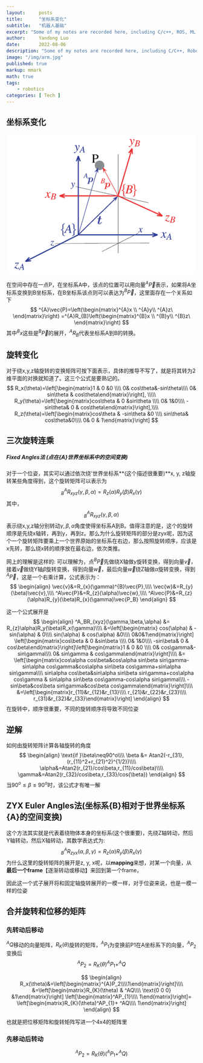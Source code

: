 ```yaml
---
layout:     posts
title:      "坐标系变化"
subtitle:   "机器人基础"
excerpt: "Some of my notes are recorded here, including C/c++, ROS, ML, Deep Learning, etc."
author:     Yandong Luo
date:       2022-08-06
description: "Some of my notes are recorded here, including C/C++, Robotics, ROS, Machine Learning, Deep Learning, etc."
image: "/img/arm.jpg"
published: true 
markup: mmark
math: true
tags:
    - robotics
categories: [ Tech ]
---
```


## 坐标系变化

![screenshot](/img/Robotics_image/Coordinate_transformation.png)

在空间中存在一点P，在坐标系A中，该点的位置可以用向量$^{A}\vec{P}$表示，如果将A坐标系变换到B坐标系，在B坐标系该点则可以表达为$^{B}\vec{P}$，这里面存在一个关系如下
$$
^{A}\vec{P}=\left(\begin{matrix}^{A}x \\
^{A}y\\
^{A}z\
\end{matrix}\right)
=^{A}R_{B}\left(\begin{matrix}^{B}x \\
^{B}y\\
^{B}z\
\end{matrix}\right)
$$
其中$^Bx$这些是$^{B}\vec{P}$的展开，$^{A}R_{B}$代表坐标系A到B的转换。

## 旋转变化

对于绕x,y,z轴旋转的变换矩阵可按下面表示，具体的推导不写了，就是将其转为2维平面的对换就知道了。这三个公式是要熟记的。
$$
R_x(\theta)=\left[\begin{matrix}1 & 0 &0 \\\\
0& cos\theta&-sin\theta\\\\
0& sin\theta & cos\theta\end{matrix}\right],
\\\\\
R_y(\theta)=\left[\begin{matrix}cos\theta & 0 &sin\theta \\\\
0& 1&0\\\\
-sin\theta& 0 & cos\theta\end{matrix}\right],\\\\
R_z(\theta)=\left[\begin{matrix}cos\theta & -sin\theta &0 \\\\
sin\theta& cos\theta&0\\\\
0& 0 & 1\end{matrix}\right]
$$

## 三次旋转连乘

##### Fixed Angles法 (点在{A}世界坐标系中的空间变换)

对于一个位姿，其实可以通过依次绕'世界坐标系**(这个描述很重要)**x, y, z轴旋转某些角度得到，这个旋转矩阵可以表示为
$$
^A_BR_{xyz}(\gamma,\beta,\alpha) = R_{z}(\alpha)R_y(\beta)R_x(\gamma)
$$
其中，
$$
^A_BR_{xyz}(\gamma,\beta,\alpha)
$$
表示绕x,y,z轴分别转动$\gamma,\beta,\alpha$角度使得坐标系A到B。值得注意的是，这个的旋转顺序是先绕x轴转，再到y，再到z。那么为什么旋转矩阵的部分是zyx呢，因为这个一个旋转矩阵要乘上一个世界原始的坐标系在右边，那么按照旋转顺序，应该是x先转，那么绕x转的顺序放在最右边，依次类推。

网上的理解是这样的: 可以理解为，点$^{B}\vec{P}$先做绕X轴做$\gamma$旋转变换，得到向量$\vec v$，接着$\vec v$做绕Y轴$\beta$旋转变换，得到向量$\vec w$，最后向量$\vec w$绕Z轴做$\alpha$旋转变换，得到$^A\vec{P}$，这是一个右乘计算，公式表示为：
$$
\begin{align}
\vec{v}&=R_{x}(\gamma)^{B}\vec{P},\\\\
\vec{w}&=R_{y}(\beta)\vec{v},\\\\
^A\vec{P}&=R_{z}(\alpha)\vec{w},\\\\
^A\vec{P}&=R_{z}(\alpha)R_{y}(\beta)R_{x}(\gamma)\vec{P_B}
\end{align}
$$


这一个公式展开是
$$
\begin{align}
^A_BR_{xyz}(\gamma,\beta,\alpha) &=  R_{z}\alpha)R_y(\beta)R_x(\gamma)\\\\ &=\left[\begin{matrix} cos(\alpha) & -sin(\alpha) & 0\\\\
sin(\alpha) & cos(\alpha) &0\\\\
0&0&1\end{matrix}\right] \left[\begin{matrix}cos\beta & 0 &sin\beta \\\\
0& 1&0\\\\
-sin\beta& 0 & cos\beta\end{matrix}\right]\left[\begin{matrix}1 & 0 &0 \\\\
0& cos\gamma&-sin\gamma\\\\
0& sin\gamma & cos\gamma\end{matrix}\right]\\\\ &= \left[\begin{matrix}cos\alpha cos\beta&cos\alpha sin\beta sin\gamma-sin\alpha cos\gamma&cos\alpha sin\beta cos\gamma+sin\alpha sin\gamma\\\\
sin\alpha cos\beta&sin\alpha sin\beta sin\gamma+cos\alpha cos\gamma & sin\alpha sin\beta cos\gamma-cos\alpha sin\gamma\\\\
-sin\beta&cos\beta sin\gamma&cos\beta cos\gamma\end{matrix}\right]\\\\
&=\left[\begin{matrix}r_{11}&r_{12}&r_{13}\\\\
r_{21}&r_{22}&r_{23}\\\\
r_{31}&r_{32}&r_{33}\end{matrix}\right]
\end{align}
$$
在旋转中，顺序很重要，不同的旋转顺序将导致不同位姿

## 逆解

如何由旋转矩阵计算各轴旋转的角度
$$
\begin{align}
\text{if }\beta\neq90^o\\\\
\beta &= Atan2(-r_{31},(r_{11}^2+r_{21}^2)^{1/2})\\\\
\alpha&=Atan2(r_{21}/cos\beta,r_{11}/cos\beta)\\\\
\gamma&=Atan2(r_{32}/cos\beta,r_{33}/cos{\beta})
\end{align}
$$
当$90^o\leq\beta\leq90^o$时，该公式才有唯一解

## ZYX Euler Angles法(坐标系{B}相对于世界坐标系{A}的空间变换)

这个方法其实就是代表着绕物体本身的坐标系(这个很重要)，先绕Z轴转动，然后Y轴转动，然后X轴转动，其数学表达式为:
$$
^A_BR_{zyx}(\alpha,\beta,\gamma) = R_{z}(\alpha)R_y(\beta)R_x(\gamma)
$$
为什么这里的旋转矩阵的展开是z, y, x呢，以**mapping**来想，对某一个向量，从**最后一个frame**【逐渐转动或移动】来回到第一个frame，

因此这一个式子展开将和固定轴旋转展开的一模一样，对于位姿来说，也是一模一样的位姿

## 合并旋转和位移的矩阵

### 先转动后移动

$^AQ$移动的向量矩阵，$R_{K}(\theta)$旋转的矩阵，$^AP_1$为变换前P1在A坐标系下的向量，$^AP_2$变换后
$$
^AP_2=R_{K}(\theta)^AP_1+^AQ
$$

$$
\begin{align}
R_x(\theta)&=\left[\begin{matrix}^{A}P_2\\\\1\end{matrix}\right]\\\\
&=\left[\begin{matrix}R_{K}(\theta) & ^AQ\\\\ \text{0 0 0} &1\end{matrix}\right]
\left[\begin{matrix}^AP_{1}\\\\
1\end{matrix}\right]=
\left[\begin{matrix}R_{K}(\theta)^AP_{1}+ ^AQ\\\\
1\end{matrix}\right]
\end{align}
$$

也就是把位移矩阵和旋转矩阵写进一个4x4的矩阵里

### 先移动后转动

$$
^AP_2=R_{K}(\theta)(^AP_1+^AQ)
$$


